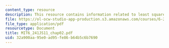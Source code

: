 ```yaml
---
content_type: resource
description: This resource contains information related to least squares estimation.
file: https://ol-ocw-studio-app-production.s3.amazonaws.com/courses/6-241j-dynamic-systems-and-control-spring-2011/32a900aa95e0ad95fe86b64b5c6b7690_MIT6_241JS11_chap02.pdf
file_type: application/pdf
resourcetype: Document
title: MIT6_241JS11_chap02.pdf
uid: 32a900aa-95e0-ad95-fe86-b64b5c6b7690
---
```

